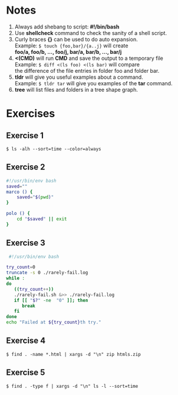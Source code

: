 # Notes
1. Always add shebang to script: **#!/bin/bash**
2. Use **shellcheck** command to check the sanity of a shell script.
3. Curly braces **{}** can be used to do auto expansion.  
Example: `$ touch {foo,bar}/{a..j}` will create  
**foo/a, foo/b, ..., foo/j, bar/a, bar/b, ..., bar/j**
4. **<(CMD)** will run **CMD** and save the output to a temporary file  
Example: `$ diff <(ls foo) <(ls bar)` will compare  
the difference of the file entries in folder foo and folder bar.
5. **tldr** will give you useful examples about a command.  
Example: `$ tldr tar` will give you examples of the **tar** command.
6. **tree** will list files and folders in a tree shape graph.

# Exercises
## Exercise 1
`$ ls -alh --sort=time --color=always`  

## Exercise 2 
```bash
#!/usr/bin/env bash
saved=""
marco () {
    saved="$(pwd)"
}

polo () {
    cd "$saved" || exit
}
```  

## Exercise 3
```bash
 #!/usr/bin/env bash

try_count=0
truncate -s 0 ./rarely-fail.log
while :
do
   ((try_count++))
   ./rarely-fail.sh &>> ./rarely-fail.log
   if [[ "$?" -ne  "0" ]]; then
      break
   fi
done
echo "Failed at ${try_count}th try."
```  

## Exercise 4
`$ find . -name *.html | xargs -d "\n" zip htmls.zip`  

## Exercise 5
`$ find . -type f | xargs -d "\n" ls -l --sort=time`  
